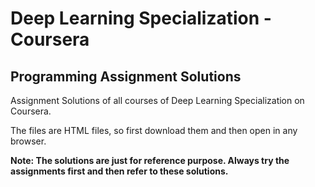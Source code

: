 # Deep Learning Specialization - Coursera
## Programming Assignment Solutions
Assignment Solutions of all courses of Deep Learning Specialization on Coursera.

The files are HTML files, so first download them and then open in any browser.

**Note: 
The solutions are just for reference purpose. Always try the assignments first and then refer to these solutions.**

